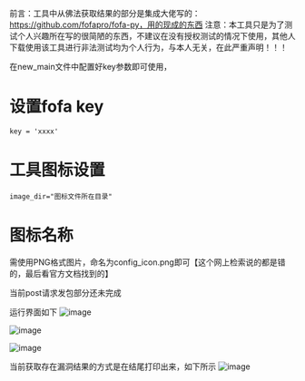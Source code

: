 前言：工具中从佛法获取结果的部分是集成大佬写的：https://github.com/fofapro/fofa-py，用的现成的东西
注意：本工具只是为了测试个人兴趣所在写的很简陋的东西，不建议在没有授权测试的情况下使用，其他人下载使用该工具进行非法测试均为个人行为，与本人无关，在此严重声明！！！

在new_main文件中配置好key参数即可使用，
# 设置fofa key
    key = 'xxxx'
# 工具图标设置
    image_dir="图标文件所在目录"
# 图标名称
  需使用PNG格式图片，命名为config_icon.png即可【这个网上检索说的都是错的，最后看官方文档找到的】

当前post请求发包部分还未完成

运行界面如下
![image](https://github.com/user-attachments/assets/2492c03c-e036-472b-a861-4b6667e06780)

![image](https://github.com/user-attachments/assets/6b3f9958-3b49-4079-a031-acfbfe5bfa3c)

![image](https://github.com/user-attachments/assets/8648e90f-4984-4ab3-bd42-f660cc70a2c8)

当前获取存在漏洞结果的方式是在结尾打印出来，如下所示
![image](https://github.com/user-attachments/assets/4b194c9b-f5c2-4430-b177-a1db16272ac9)
